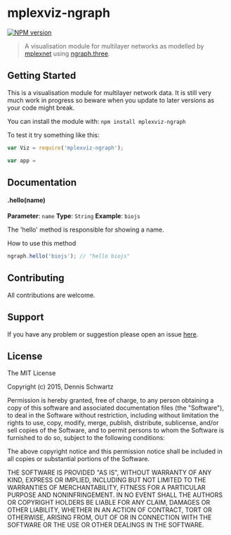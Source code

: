 # mplexviz-ngraph

[![NPM version](http://img.shields.io/npm/v/mplexviz-ngraph.svg)](https://www.npmjs.org/package/mplexviz-ngraph) 

>  A visualisation module for multilayer networks as modelled by [mplexnet](https://github.com/DennisSchwartz/mplexnet)
 using [ngraph.three](https://github.com/anvaka/ngraph.three).

## Getting Started
This is a visualisation module for multilayer network data. It is still very much work in progress so beware 
when you update to later versions as your code might break.

You can install the module with: `npm install mplexviz-ngraph`

To test it try something like this:
```javascript
var Viz = require('mplexviz-ngraph');

var app =

```

## Documentation

#### .hello(name)

**Parameter**: `name`
**Type**: `String`
**Example**: `biojs`

The 'hello' method is responsible for showing a name.

How to use this method

```javascript
ngraph.hello('biojs'); // "hello biojs"
```

## Contributing

All contributions are welcome.

## Support

If you have any problem or suggestion please open an issue [here](https://github.com/DennisSchwartz/mplexviz-ngraph/issues).

## License 

The MIT License

Copyright (c) 2015, Dennis Schwartz

Permission is hereby granted, free of charge, to any person
obtaining a copy of this software and associated documentation
files (the "Software"), to deal in the Software without
restriction, including without limitation the rights to use,
copy, modify, merge, publish, distribute, sublicense, and/or sell
copies of the Software, and to permit persons to whom the
Software is furnished to do so, subject to the following
conditions:

The above copyright notice and this permission notice shall be
included in all copies or substantial portions of the Software.

THE SOFTWARE IS PROVIDED "AS IS", WITHOUT WARRANTY OF ANY KIND,
EXPRESS OR IMPLIED, INCLUDING BUT NOT LIMITED TO THE WARRANTIES
OF MERCHANTABILITY, FITNESS FOR A PARTICULAR PURPOSE AND
NONINFRINGEMENT. IN NO EVENT SHALL THE AUTHORS OR COPYRIGHT
HOLDERS BE LIABLE FOR ANY CLAIM, DAMAGES OR OTHER LIABILITY,
WHETHER IN AN ACTION OF CONTRACT, TORT OR OTHERWISE, ARISING
FROM, OUT OF OR IN CONNECTION WITH THE SOFTWARE OR THE USE OR
OTHER DEALINGS IN THE SOFTWARE.
